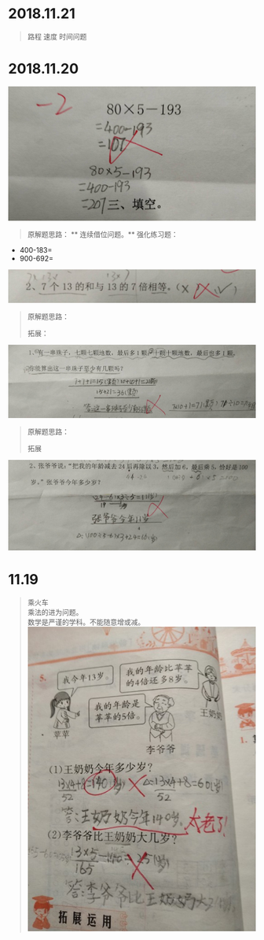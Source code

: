 # 2018.11.21

> 路程 速度 时间问题

# 2018.11.20

![](/assets/20181120.jpg)

> 原解题思路：
>** 连续借位问题。**
> 强化练习题：
* 400-183=      
* 900-692=

![](/assets/20181120_2.jpg)

> 原解题思路：
>
> 拓展：

![](/assets/20181120_3.jpg)

> 原解题思路：
>
> 拓展

![](/assets/20181120_4.jpg)

# 11.19

> 乘火车  
> 乘法的进为问题。  
> 数学是严谨的学科。不能随意增或减。  
> ![](/assets/IMG_1.jpg)



